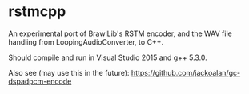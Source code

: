 rstmcpp
=======

An experimental port of BrawlLib's RSTM encoder, and the WAV file 
handling from LoopingAudioConverter, to C++.

Should compile and run in Visual Studio 2015 and g++ 5.3.0.

Also see (may use this in the future): 
https://github.com/jackoalan/gc-dspadpcm-encode
